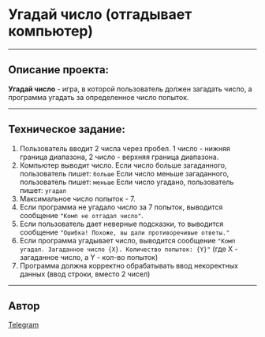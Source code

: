 # Угадай число (отгадывает компьютер)

---

## Описание проекта:

**Угадай число** - игра, в которой пользователь должен загадать число, а программа угадать за определенное число попыток.

---

## Техническое задание:

1.  Пользователь вводит 2 числа через пробел. 1 число - нижняя граница диапазона, 2 число - верхняя граница диапазона.
2.  Компьютер выводит число.
    Если число больше загаданного, пользователь пишет: `больше`
    Если число меньше загаданного, пользователь пишет: `меньше`
    Если число угадано, пользователь пишет: `угадал`
3.  Максимальное число попыток - 7.
4.  Если программа не угадало число за 7 попыток, выводится сообщение `"Комп не отгадал число"`.
5.  Если пользователь дает неверные подсказки, то выводится сообщение `"Ошибка! Похоже, вы дали противоречивые ответы."`
6.  Если программа угадывает число, выводится сообщение `"Комп угадал. Загаданное число {X}. Количество попыток: {Y}"` (где Х - загаданное число, а Y - кол-во попыток)
7.  Программа должна корректно обрабатывать ввод некоректных данных (ввод строки, вместо 2 чисел)

---

## Автор

[Telegram](https://t.me/ozornoy_gulyaka)